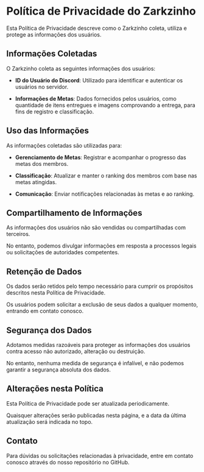 # Política de Privacidade do Zarkzinho

Esta Política de Privacidade descreve como o Zarkzinho coleta, utiliza e protege as informações dos usuários.

## Informações Coletadas

O Zarkzinho coleta as seguintes informações dos usuários:

- **ID do Usuário do Discord**: Utilizado para identificar e autenticar os usuários no servidor.

- **Informações de Metas**: Dados fornecidos pelos usuários, como quantidade de itens entregues e imagens comprovando a entrega, para fins de registro e classificação.

## Uso das Informações

As informações coletadas são utilizadas para:

- **Gerenciamento de Metas**: Registrar e acompanhar o progresso das metas dos membros.

- **Classificação**: Atualizar e manter o ranking dos membros com base nas metas atingidas.

- **Comunicação**: Enviar notificações relacionadas às metas e ao ranking.

## Compartilhamento de Informações

As informações dos usuários não são vendidas ou compartilhadas com terceiros.

No entanto, podemos divulgar informações em resposta a processos legais ou solicitações de autoridades competentes.

## Retenção de Dados

Os dados serão retidos pelo tempo necessário para cumprir os propósitos descritos nesta Política de Privacidade.

Os usuários podem solicitar a exclusão de seus dados a qualquer momento, entrando em contato conosco.

## Segurança dos Dados

Adotamos medidas razoáveis para proteger as informações dos usuários contra acesso não autorizado, alteração ou destruição.

No entanto, nenhuma medida de segurança é infalível, e não podemos garantir a segurança absoluta dos dados.

## Alterações nesta Política

Esta Política de Privacidade pode ser atualizada periodicamente.

Quaisquer alterações serão publicadas nesta página, e a data da última atualização será indicada no topo.

## Contato

Para dúvidas ou solicitações relacionadas à privacidade, entre em contato conosco através do nosso repositório no GitHub.
